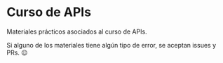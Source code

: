 # Curso de APIs
Materiales prácticos asociados al curso de APIs. 

Si alguno de los materiales tiene algún tipo de error, se aceptan issues y PRs. 😉
